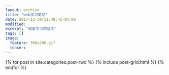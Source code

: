 ```yaml
---
layout: archive
title: "web学习笔记"
date: 2017-12-30T11:40:45-04:00
modified:
excerpt: "很爱学习的证明"
tags: []
image: 
  feature: 300x200.gif
  teaser:
---
```



<div class="tiles">
{% for post in site.categories.post-rwd %}
  {% include post-grid.html %}
{% endfor %}
</div><!-- /.tiles 把所有categories 有 post-rwd 的列出来-->